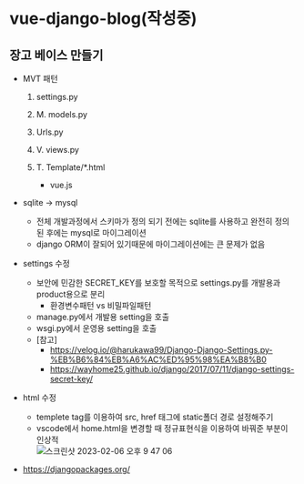 # vue-django-blog(작성중)

## 장고 베이스 만들기

- MVT 패턴

   1. settings.py

   2. M. models.py

   3. Urls.py

   4. V. views.py

   5. T. Template/\*.html
      - vue.js


- sqlite -> mysql
   - 전체 개발과정에서 스키마가 정의 되기 전에는 sqlite를 사용하고 완전히 정의 된 후에는 mysql로 마이그레이션
   - django ORM이 잘되어 있기때문에 마이그레이션에는 큰 문제가 없음

- settings 수정
   - 보안에 민감한 SECRET_KEY를 보호할 목적으로 settings.py를 개발용과 product용으로 분리
      - 환경변수패턴 vs 비밀파일패턴
   - manage.py에서 개발용 setting을 호출
   - wsgi.py에서 운영용 setting을 호출
   - \[참고\]
      - https://velog.io/@harukawa99/Django-Django-Settings.py-%EB%B6%84%EB%A6%AC%ED%95%98%EA%B8%B0
      - https://wayhome25.github.io/django/2017/07/11/django-settings-secret-key/

- html 수정
   - templete tag를 이용하여 src, href 태그에 static폴더 경로 설정해주기
   - vscode에서 home.html을 변경할 때 정규표현식을 이용하여 바꿔준 부분이 인상적  
      ![스크린샷 2023-02-06 오후 9 47 06](https://user-images.githubusercontent.com/96982072/216975941-3dc93b9b-4286-41f5-aa46-960b04386c4a.png)

- https://djangopackages.org/

